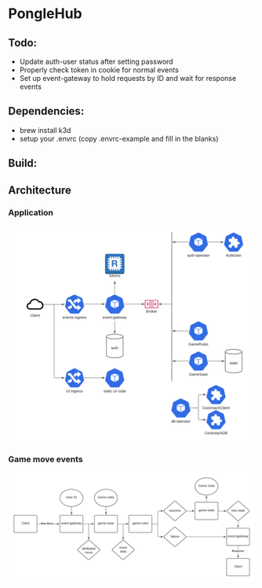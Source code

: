 # PongleHub

## Todo:

- Update auth-user status after setting password
- Properly check token in cookie for normal events
- Set up event-gateway to hold requests by ID and wait for response events

## Dependencies:

- brew install k3d
- setup your .envrc (copy .envrc-example and fill in the blanks)

## Build:

## Architecture

### Application

![](docs/pongle-architecture.png)

### Game move events

![](docs/pongle-game-move.png)
